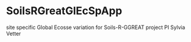 # SoilsRGreatGlEcSpApp
site specific Global Ecosse variation for Soils-R-GGREAT project
PI Sylvia Vetter
